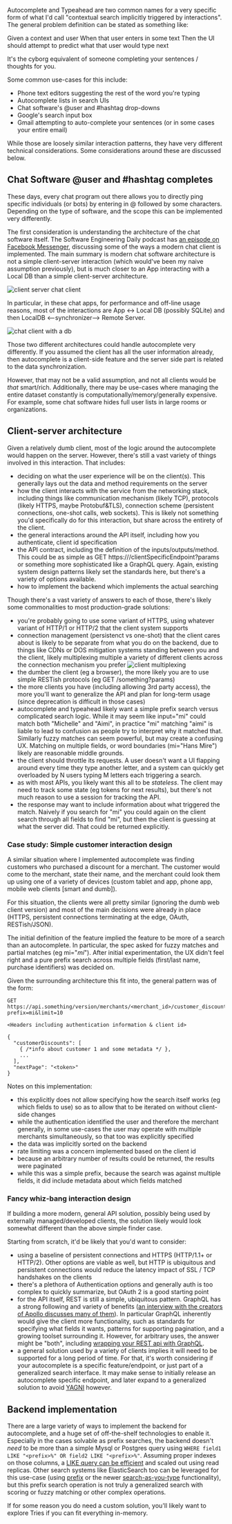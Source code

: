 Autocomplete and Typeahead are two common names for a very specific form of what I'd call "contextual search implicitly triggered by interactions". The general problem definition can be stated as something like:

Given a context and user
When that user enters in some text
Then the UI should attempt to predict what that user would type next

It's the cyborg equivalent of someone completing your sentences / thoughts for you.

Some common use-cases for this include:

* Phone text editors suggesting the rest of the word you're typing
* Autocomplete lists in search UIs
* Chat software's @user and #hashtag drop-downs
* Google's search input box
* Gmail attempting to auto-complete your sentences (or in some cases your entire email)

While those are loosely similar interaction patterns, they have very different technical considerations. Some considerations around these are discussed below.

## Chat Software @user and #hashtag completes

These days, every chat program out there allows you to directly ping specific individuals (or bots) by entering in @ followed by some characters. Depending on the type of software, and the scope this can be implemented very differently.

The first consideration is understanding the architecture of the chat software itself. The Software Engineering Daily podcast has [an episode on Facebook Messenger](https://softwareengineeringdaily.com/2020/03/31/facebook-messenger-engineering-with-mohsen-agsen/), discussing some of the ways a modern chat client is implemented. The main summary is modern chat software architecture is not a simple client-server interaction (which would've been my naive assumption previously), but is much closer to an App interacting with a Local DB than a simple client-server architecture.

![client server chat client](chat-client-server-architecture-v1.png)

In particular, in these chat apps, for performance and off-line usage reasons, most of the interactions are App <-> Local DB (possibly SQLite) and then LocalDB <--synchronizer--> Remote Server.

![chat client with a db](chat-db-architecture-v1.png)

Those two different architectures could handle autocomplete very differently. If you assumed the client has all the user information already, then autocomplete is a client-side feature and the server side part is related to the data synchronization.

However, that may not be a valid assumption, and not all clients would be _that_ smart/rich. Additionally, there may be use-cases where managing the entire dataset constantly is computationally/memory/generally expensive. For example, some chat software hides full user lists in large rooms or organizations.

## Client-server architecture
Given a relatively dumb client, most of the logic around the autocomplete would happen on the server. However, there's still a vast variety of things involved in this interaction. That includes:

* deciding on what the user experience will be on the client(s). This generally lays out the data and method requirements on the server
* how the client interacts with the service from the networking stack, including things like communication mechanism (likely TCP), protocols (likely HTTPS, maybe Protobuf&TLS), connection scheme (persistent connections, one-shot calls, web sockets). This is likely not something you'd specifically do for this interaction, but share across the entirety of the client.
* the general interactions around the API itself, including how you authenticate, client id specification
* the API contract, including the definition of the inputs/outputs/method. This could be as simple as GET https://<domain>/clientSpecificEndpoint?params or something more sophisticated like a GraphQL query. Again, existing system design patterns likely set the standards here, but there's a variety of options available.
* how to implement the backend which implements the actual searching

Though there's a vast variety of answers to each of those, there's likely some commonalities to most production-grade solutions:

* you're probably going to use some variant of HTTPS, using whatever variant of HTTP/1 or HTTP/2 that the client system supports
* connection management (persistenct vs one-shot) that the client cares about is likely to be separate from what you do on the backend, due to things like CDNs or DOS mitigation systems standing between you and the client, likely multiplexing multiple a variety of different clients across the connection mechanism you prefer
![client multiplexing](client_multiplexing.png)
* the dumber the client (eg a browser), the more likely you are to use simple RESTish protocols (eg GET /something?params)
* the more clients you have (including allowing 3rd party access), the more you'll want to generalize the API and plan for long-term usage (since deprecation is difficult in those cases)
* autocomplete and typeahead likely want a simple prefix search versus complicated search logic. While it may seem like input="mi" could match both "Michelle" and "Aimi", in practice "mi" matching "aimi" is liable to lead to confusion as people try to interpret why it matched that. Similarly fuzzy matches can seem powerful, but may create a confusing UX. Matching on multiple fields, or word boundaries (mi="Hans Mire") likely are reasonable middle grounds.
* the client should throttle its requests. A user doesn't want a UI flapping around every time they type another letter, and a system can quickly get overloaded by N users typing M letters each triggering a search.
* as with most APIs, you likely want this all to be _stateless_. The client may need to track some state (eg tokens for next results), but there's not much reason to use a session for tracking the API.
* the response may want to include information about what triggered the match. Naively if you search for "mi" you could again on the client search through all fields to find "mi", but then the client is guessing at what the server did. That could be returned explicitly.

### Case study: Simple customer interaction design

A similar situation where I implemented autocomplete was finding customers who purchased a discount for a merchant. The customer would come to the merchant, state their name, and the merchant could look them up using one of a variety of devices (custom tablet and app, phone app, mobile web clients [smart and dumb]).

For this situation, the clients were all pretty similar (ignoring the dumb web client version) and most of the main decisions were already in place (HTTPS, persistent connections terminating at the edge, OAuth, RESTish/JSON).

The initial definition of the feature implied the feature to be more of a search than an autocomplete. In particular, the spec asked for fuzzy matches and partial matches (eg mi="*mi*"). After initial experimentation, the UX didn't feel right and a pure prefix search across multiple fields (first/last name, purchase identifiers) was decided on.

Given the surrounding architecture this fit into, the general pattern was of the form:

```
GET https://api.something/version/merchants/<merchant_id>/customer_discounts/autocomplete?prefix=mi&limit=10

<Headers including authentication information & client id>

{
  "customerDiscounts": [
    { /*info about customer 1 and some metadata */ },
    ...
  ],
  "nextPage": "<token>"
}
```

Notes on this implementation:

* this explicitly does not allow specifying how the search itself works (eg which fields to use) so as to allow that to be iterated on without client-side changes
* while the authentication identified the user and therefore the merchant generally, in some use-cases the user may operate with multiple merchants simultaneously, so that too was explicitly specified
* the data was implicitly sorted on the backend
* rate limiting was a concern implemented based on the client id
* because an arbitrary number of results could be returned, the results were paginated
* while this was a simple prefix, because the search was against multiple fields, it did include metadata about which fields matched

### Fancy whiz-bang interaction design

If building a more modern, general API solution, possibly being used by externally managed/developed clients, the solution likely would look somewhat different than the above simple finder case.

Starting from scratch, it'd be likely that you'd want to consider:

* using a baseline of persistent connections and HTTPS (HTTP/1.1+ or HTTP/2). Other options are viable as well, but HTTP is ubiquitous and persistent connections would reduce the latency impact of SSL / TCP handshakes on the clients
* there's a plethora of Authentication options and generally auth is too complex to quickly summarize, but OAuth 2 is a good starting point
* for the API itself, REST is still a simple, ubiquitous pattern. GraphQL has a strong following and variety of benefits ([an interview with the creators of Apollo discusses many of them](https://softwareengineeringdaily.com/2020/01/17/apollo-graphql-with-geoff-schmidt/)). In particular GraphQL inherently would give the client more functionality, such as standards for specifying what fields it wants, patterns for supporting pagination, and a growing toolset surrounding it. However, for arbitrary uses, the answer might be "both", including [wrapping your REST api with GraphQL](https://graphql.org/blog/rest-api-graphql-wrapper/).
* a general solution used by a variety of clients implies it will need to be supported for a long period of time. For that, it's worth considering if your autocomplete is a specific feature/endpoint, or just part of a generalized search interface. It may make sense to initially release an autocomplete specific endpoint, and later expand to a generalized solution to avoid [YAGNI](https://martinfowler.com/bliki/Yagni.html) however.

## Backend implementation

There are a large variety of ways to implement the backend for autocomplete, and a huge set of off-the-shelf technologies to enable it. Especially in the cases solvable as prefix searches, the backend doesn't _need_ to be more than a simple Mysql or Postgres query using `WHERE field1 LIKE "<prefix>%" OR field2 LIKE "<prefix>%"`. Assuming proper indexes on those columns, a [LIKE query can be efficient](https://makandracards.com/makandra/12813-performance-analysis-of-mysql-s-fulltext-indexes-and-like-queries-for-full-text-search) and scaled out using read replicas. Other search systems like ElasticSearch too can be leveraged for this use-case (using [prefix](https://www.elastic.co/guide/en/elasticsearch/reference/current/query-dsl-prefix-query.html) or the newer [search-as-you-type](https://www.elastic.co/guide/en/elasticsearch/guide/2.x/_index_time_search_as_you_type.html#_index_time_search_as_you_type) functionality), but this prefix search operation is not truly a generalized search with scoring or fuzzy matching or other complex operations.

If for some reason you do need a custom solution, you'll likely want to explore Tries if you can fit everything in-memory.
